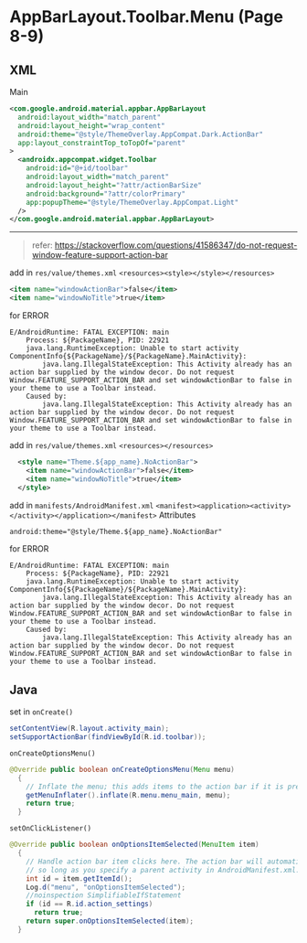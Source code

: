 # AppBarLayout.Toolbar.Menu (Page 8-9)
## XML
Main
```XML
<com.google.android.material.appbar.AppBarLayout
  android:layout_width="match_parent"
  android:layout_height="wrap_content"
  android:theme="@style/ThemeOverlay.AppCompat.Dark.ActionBar"
  app:layout_constraintTop_toTopOf="parent"
>
  <androidx.appcompat.widget.Toolbar
    android:id="@+id/toolbar"
    android:layout_width="match_parent"
    android:layout_height="?attr/actionBarSize"
    android:background="?attr/colorPrimary"
    app:popupTheme="@style/ThemeOverlay.AppCompat.Light"
  />
</com.google.android.material.appbar.AppBarLayout>
```
<!-- add in `res/value/styles.xml` `<resources></resources>`
```XML
<style name="AppTheme.AppBarOverlay" parent="ThemeOverlay.AppCompat.Dark.ActionBar" />
<style name="AppTheme.PopupOverlay" parent="ThemeOverlay.AppCompat.Light" />
``` -->
---
> refer: https://stackoverflow.com/questions/41586347/do-not-request-window-feature-support-action-bar

add in `res/value/themes.xml` `<resources><style></style></resources>`
```XML
<item name="windowActionBar">false</item>
<item name="windowNoTitle">true</item>
```
for ERROR
```log
E/AndroidRuntime: FATAL EXCEPTION: main
    Process: ${PackageName}, PID: 22921
    java.lang.RuntimeException: Unable to start activity ComponentInfo{${PackageName}/${PackageName}.MainActivity}:  
        java.lang.IllegalStateException: This Activity already has an action bar supplied by the window decor. Do not request Window.FEATURE_SUPPORT_ACTION_BAR and set windowActionBar to false in your theme to use a Toolbar instead.
    Caused by: 
        java.lang.IllegalStateException: This Activity already has an action bar supplied by the window decor. Do not request Window.FEATURE_SUPPORT_ACTION_BAR and set windowActionBar to false in your theme to use a Toolbar instead.
```
add in `res/value/themes.xml` `<resources></resources>`
```XML
  <style name="Theme.${app_name}.NoActionBar">
    <item name="windowActionBar">false</item>
    <item name="windowNoTitle">true</item>
  </style>
```
add in `manifests/AndroidManifest.xml` `<manifest><application><activity></activity></application></manifest>` Attributes
```XML
android:theme="@style/Theme.${app_name}.NoActionBar"
```
for ERROR
```log
E/AndroidRuntime: FATAL EXCEPTION: main
    Process: ${PackageName}, PID: 22921
    java.lang.RuntimeException: Unable to start activity ComponentInfo{${PackageName}/${PackageName}.MainActivity}:  
        java.lang.IllegalStateException: This Activity already has an action bar supplied by the window decor. Do not request Window.FEATURE_SUPPORT_ACTION_BAR and set windowActionBar to false in your theme to use a Toolbar instead.
    Caused by: 
        java.lang.IllegalStateException: This Activity already has an action bar supplied by the window decor. Do not request Window.FEATURE_SUPPORT_ACTION_BAR and set windowActionBar to false in your theme to use a Toolbar instead.
```
## Java
<!-- `import`
```Java
import androidx.appcompat.app.AppCompatActivity;
``` -->
<!-- Declear
```java
public class MainActivity extends AppCompatActivity 
  {
    @Override protected void onCreate(Bundle savedInstanceState) {}
    @Override public boolean onCreateOptionsMenu(Menu menu) {}
    @Override public boolean onOptionsItemSelected(MenuItem item) {}
  }
``` -->
<!-- Link
```java
``` -->
set in `onCreate()`
```java
setContentView(R.layout.activity_main);
setSupportActionBar(findViewById(R.id.toolbar));
```
`onCreateOptionsMenu()`
```java
@Override public boolean onCreateOptionsMenu(Menu menu) 
  {
    // Inflate the menu; this adds items to the action bar if it is present.
    getMenuInflater().inflate(R.menu.menu_main, menu);
    return true;
  }
```
`setOnClickListener()`
```java
@Override public boolean onOptionsItemSelected(MenuItem item) 
  {
    // Handle action bar item clicks here. The action bar will automatically handle clicks on the Home/Up button, 
    // so long as you specify a parent activity in AndroidManifest.xml.
    int id = item.getItemId();
    Log.d("menu", "onOptionsItemSelected");
    //noinspection SimplifiableIfStatement
    if (id == R.id.action_settings) 
      return true;
    return super.onOptionsItemSelected(item);
  }
```
